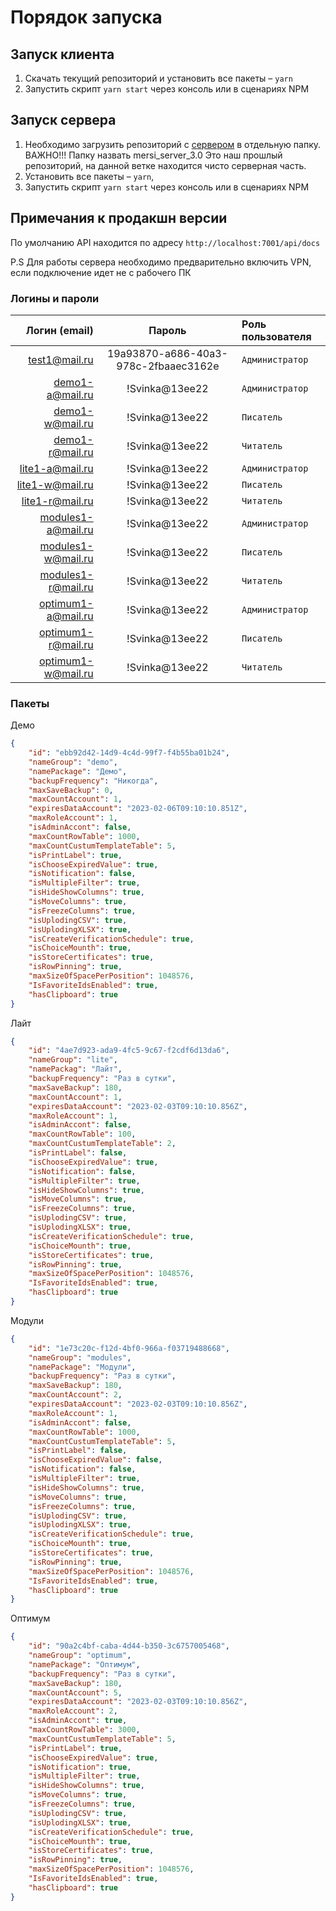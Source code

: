 # Порядок запуска

## Запуск клиента

1. Скачать текущий репозиторий и установить все пакеты – `yarn`
2. Запустить скрипт `yarn start` через консоль или в сценариях NPM

## Запуск сервера

1. Необходимо загрузить репозиторий с [сервером](git@github.com:Bravo-Soft/mersi_3.0.git) в отдельную папку. ВАЖНО!!! Папку назвать mersi_server_3.0 Это наш прошлый репозиторий, на данной ветке находится чисто серверная часть.
2. Установить все пакеты – `yarn`,
3. Запустить скрипт `yarn start` через консоль или в сценариях NPM

## Примечания к продакшн версии

По умолчанию API находится по адресу `http://localhost:7001/api/docs`

P.S Для работы сервера необходимо предварительно включить VPN, если подключение идет не с рабочего ПК

### Логины и пароли

|      Логин (email) |                Пароль                | Роль пользователя |
| -----------------: | :----------------------------------: | :---------------- |
|      test1@mail.ru | 19a93870-a686-40a3-978c-2fbaaec3162e | `Администратор`   |
|    demo1-a@mail.ru |            !Svinka@13ee22            | `Администратор`   |
|    demo1-w@mail.ru |            !Svinka@13ee22            | `Писатель`        |
|    demo1-r@mail.ru |            !Svinka@13ee22            | `Читатель`        |
|    lite1-a@mail.ru |            !Svinka@13ee22            | `Администратор`   |
|    lite1-w@mail.ru |            !Svinka@13ee22            | `Писатель`        |
|    lite1-r@mail.ru |            !Svinka@13ee22            | `Читатель`        |
| modules1-a@mail.ru |            !Svinka@13ee22            | `Администратор`   |
| modules1-w@mail.ru |            !Svinka@13ee22            | `Писатель`        |
| modules1-r@mail.ru |            !Svinka@13ee22            | `Читатель`        |
| optimum1-a@mail.ru |            !Svinka@13ee22            | `Администратор`   |
| optimum1-r@mail.ru |            !Svinka@13ee22            | `Писатель`        |
| optimum1-w@mail.ru |            !Svinka@13ee22            | `Читатель`        |

### Пакеты

Демо

```json
{
	"id": "ebb92d42-14d9-4c4d-99f7-f4b55ba01b24",
	"nameGroup": "demo",
	"namePackage": "Демо",
	"backupFrequency": "Никогда",
	"maxSaveBackup": 0,
	"maxCountAccount": 1,
	"expiresDataAccount": "2023-02-06T09:10:10.851Z",
	"maxRoleAccount": 1,
	"isAdminAccont": false,
	"maxCountRowTable": 1000,
	"maxCountCustumTemplateTable": 5,
	"isPrintLabel": true,
	"isChooseExpiredValue": true,
	"isNotification": false,
	"isMultipleFilter": true,
	"isHideShowColumns": true,
	"isMoveColumns": true,
	"isFreezeColumns": true,
	"isUplodingCSV": true,
	"isUplodingXLSX": true,
	"isCreateVerificationSchedule": true,
	"isChoiceMounth": true,
	"isStoreCertificates": true,
	"isRowPinning": true,
	"maxSizeOfSpacePerPosition": 1048576,
	"IsFavoriteIdsEnabled": true,
	"hasClipboard": true
}
```

Лайт

```json
{
	"id": "4ae7d923-ada9-4fc5-9c67-f2cdf6d13da6",
	"nameGroup": "lite",
	"namePackag": "Лайт",
	"backupFrequency": "Раз в сутки",
	"maxSaveBackup": 180,
	"maxCountAccount": 1,
	"expiresDataAccount": "2023-02-03T09:10:10.856Z",
	"maxRoleAccount": 1,
	"isAdminAccont": false,
	"maxCountRowTable": 100,
	"maxCountCustumTemplateTable": 2,
	"isPrintLabel": false,
	"isChooseExpiredValue": true,
	"isNotification": false,
	"isMultipleFilter": true,
	"isHideShowColumns": true,
	"isMoveColumns": true,
	"isFreezeColumns": true,
	"isUplodingCSV": true,
	"isUplodingXLSX": true,
	"isCreateVerificationSchedule": true,
	"isChoiceMounth": true,
	"isStoreCertificates": true,
	"isRowPinning": true,
	"maxSizeOfSpacePerPosition": 1048576,
	"IsFavoriteIdsEnabled": true,
	"hasClipboard": true
}
```

Модули

```json
{
	"id": "1e73c20c-f12d-4bf0-966a-f03719488668",
	"nameGroup": "modules",
	"namePackage": "Модули",
	"backupFrequency": "Раз в сутки",
	"maxSaveBackup": 180,
	"maxCountAccount": 2,
	"expiresDataAccount": "2023-02-03T09:10:10.856Z",
	"maxRoleAccount": 1,
	"isAdminAccont": false,
	"maxCountRowTable": 1000,
	"maxCountCustumTemplateTable": 5,
	"isPrintLabel": false,
	"isChooseExpiredValue": false,
	"isNotification": false,
	"isMultipleFilter": true,
	"isHideShowColumns": true,
	"isMoveColumns": true,
	"isFreezeColumns": true,
	"isUplodingCSV": true,
	"isUplodingXLSX": true,
	"isCreateVerificationSchedule": true,
	"isChoiceMounth": true,
	"isStoreCertificates": true,
	"isRowPinning": true,
	"maxSizeOfSpacePerPosition": 1048576,
	"IsFavoriteIdsEnabled": true,
	"hasClipboard": true
}
```

Оптимум

```json
{
	"id": "90a2c4bf-caba-4d44-b350-3c6757005468",
	"nameGroup": "optimum",
	"namePackage": "Оптимум",
	"backupFrequency": "Раз в сутки",
	"maxSaveBackup": 180,
	"maxCountAccount": 5,
	"expiresDataAccount": "2023-02-03T09:10:10.856Z",
	"maxRoleAccount": 2,
	"isAdminAccont": true,
	"maxCountRowTable": 3000,
	"maxCountCustumTemplateTable": 5,
	"isPrintLabel": true,
	"isChooseExpiredValue": true,
	"isNotification": true,
	"isMultipleFilter": true,
	"isHideShowColumns": true,
	"isMoveColumns": true,
	"isFreezeColumns": true,
	"isUplodingCSV": true,
	"isUplodingXLSX": true,
	"isCreateVerificationSchedule": true,
	"isChoiceMounth": true,
	"isStoreCertificates": true,
	"isRowPinning": true,
	"maxSizeOfSpacePerPosition": 1048576,
	"IsFavoriteIdsEnabled": true,
	"hasClipboard": true
}
```
